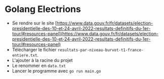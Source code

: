 # Golang Electrions

- Se rendre sur le site [https://www.data.gouv.fr/fr/datasets/election-presidentielle-des-10-et-24-avril-2022-resultats-definitifs-du-1er-tour/#resources-panel](https://www.data.gouv.fr/fr/datasets/election-presidentielle-des-10-et-24-avril-2022-resultats-definitifs-du-1er-tour/#resources-panel)
- Télécharger le fichier `resultats-par-niveau-burvot-t1-france-entiere.txt`.
- L'ajouter à la racine du projet
- Le renommer en `data.txt`
- Lancer le programme avec `go run main.go`
